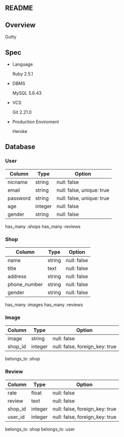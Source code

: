 ## README

## Overview
  Gutty
## Spec
* Language

  Ruby 2.5.1

* DBMS

  MySQL 5.6.43

* VCS

  Git 2.21.0

* Production Enviroment

  Heroke

## Database

### User
|Column|Type|Option|
|------|----|------|
|nicname|string|null: false|
|email|string|null: false, unique: true|
|password|string|null: false, unique: true|
|age|integer|null: false|
|gender|string|null: false|

has_many :shops
has_many :reviews

### Shop
|Column|Type|Option|
|------|----|------|
|name|string|null: false|
|title|text|null: false|
|address|string|null: false|
|phone_number|string|null: false|
|gender|string|null: false|

has_many :images
has_many :reviews

### Image
|Column|Type|Option|
|------|----|------|
|image|string|null: false|
|shop_id|integer|null: false, foreign_key: true|

belongs_to :shop

### Review
|Column|Type|Option|
|------|----|------|
|rate|float|null: false|
|review|text|null: false|
|shop_id|integer|null: false, foreign_key: true|
|user_id|integer|null: false, foreign_key: true|

belongs_to :shop
belongs_to :user